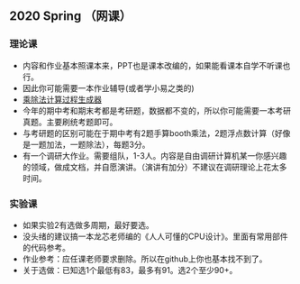 ## 2020 Spring （网课）
### 理论课
+ 内容和作业基本照课本来，PPT也是课本改编的，如果能看课本自学不听课也行。
+ 因此你可能需要一本作业辅导(或者学小易之类的)  
+ [乘除法计算过程生成器](https://github.com/cebarobot/Sundry-Programs/tree/master/cod-computing)
+ 今年的期中考和期末考都是考研题，数据都不变的，所以你可能需要一本考研真题。主要刷统考题即可。
+ 与考研题的区别可能在于期中考有2题手算booth乘法，2题浮点数计算（好像是一题加法，一题除法），每题3分。
+ 有一个调研大作业。需要组队，1-3人。内容是自由调研计算机某一你感兴趣的领域，做成文档，并自愿演讲。（演讲有加分）不建议在调研理论上花太多时间。
### 实验课
+ 如果实验2有选做多周期，最好要选。
+ 没头绪的建议搞一本龙芯老师编的《人人可懂的CPU设计》。里面有常用部件的代码参考。
+ 作业参考：应任课老师要求删除。所以在github上你也基本找不到了。
+ 关于选做：已知选1个最低有83，最多有91。选2个至少90+。
